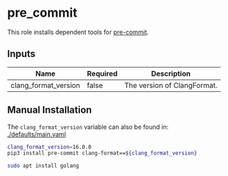 # pre_commit

This role installs dependent tools for [pre-commit](https://pre-commit.com/).

## Inputs

| Name                 | Required | Description                 |
| -------------------- | -------- | --------------------------- |
| clang_format_version | false    | The version of ClangFormat. |

## Manual Installation

The `clang_format_version` variable can also be found in:
[./defaults/main.yaml](./defaults/main.yaml)

```bash
clang_format_version=16.0.0
pip3 install pre-commit clang-format==${clang_format_version}

sudo apt install golang
```
